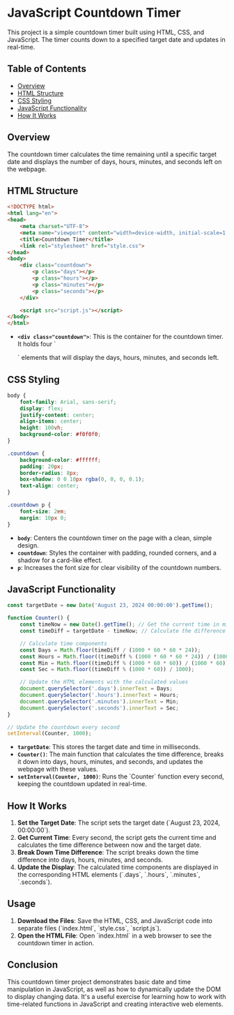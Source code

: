 
# JavaScript Countdown Timer

This project is a simple countdown timer built using HTML, CSS, and JavaScript. The timer counts down to a specified target date and updates in real-time.

## Table of Contents
- [Overview](#overview)
- [HTML Structure](#html-structure)
- [CSS Styling](#css-styling)
- [JavaScript Functionality](#javascript-functionality)
- [How It Works](#how-it-works)

## Overview
The countdown timer calculates the time remaining until a specific target date and displays the number of days, hours, minutes, and seconds left on the webpage.

## HTML Structure
```html
<!DOCTYPE html>
<html lang="en">
<head>
    <meta charset="UTF-8">
    <meta name="viewport" content="width=device-width, initial-scale=1.0">
    <title>Countdown Timer</title>
    <link rel="stylesheet" href="style.css">
</head>
<body>
    <div class="countdown">
        <p class="days"></p>
        <p class="hours"></p>
        <p class="minutes"></p>
        <p class="seconds"></p>
    </div>

    <script src="script.js"></script>
</body>
</html>
```
- **`<div class="countdown">`**: This is the container for the countdown timer. It holds four \`<p>\` elements that will display the days, hours, minutes, and seconds left.

## CSS Styling
```css
body {
    font-family: Arial, sans-serif;
    display: flex;
    justify-content: center;
    align-items: center;
    height: 100vh;
    background-color: #f0f0f0;
}

.countdown {
    background-color: #ffffff;
    padding: 20px;
    border-radius: 8px;
    box-shadow: 0 0 10px rgba(0, 0, 0, 0.1);
    text-align: center;
}

.countdown p {
    font-size: 2em;
    margin: 10px 0;
}
```
- **`body`**: Centers the countdown timer on the page with a clean, simple design.
- **`countdown`**: Styles the container with padding, rounded corners, and a shadow for a card-like effect.
- **`p`**: Increases the font size for clear visibility of the countdown numbers.

## JavaScript Functionality
```javascript
const targetDate = new Date('August 23, 2024 00:00:00').getTime();

function Counter() {
    const timeNow = new Date().getTime(); // Get the current time in milliseconds
    const timeDiff = targetDate - timeNow; // Calculate the difference between now and the target date

    // Calculate time components
    const Days = Math.floor(timeDiff / (1000 * 60 * 60 * 24));
    const Hours = Math.floor((timeDiff % (1000 * 60 * 60 * 24)) / (1000 * 60 * 60));
    const Min = Math.floor((timeDiff % (1000 * 60 * 60)) / (1000 * 60));
    const Sec = Math.floor((timeDiff % (1000 * 60)) / 1000);

    // Update the HTML elements with the calculated values
    document.querySelector('.days').innerText = Days;
    document.querySelector('.hours').innerText = Hours;
    document.querySelector('.minutes').innerText = Min;
    document.querySelector('.seconds').innerText = Sec;
}

// Update the countdown every second
setInterval(Counter, 1000);
```
- **`targetDate`**: This stores the target date and time in milliseconds.
- **`Counter()`**: The main function that calculates the time difference, breaks it down into days, hours, minutes, and seconds, and updates the webpage with these values.
- **`setInterval(Counter, 1000)`**: Runs the \`Counter\` function every second, keeping the countdown updated in real-time.

## How It Works
1. **Set the Target Date**: The script sets the target date (\`August 23, 2024, 00:00:00\`).
2. **Get Current Time**: Every second, the script gets the current time and calculates the time difference between now and the target date.
3. **Break Down Time Difference**: The script breaks down the time difference into days, hours, minutes, and seconds.
4. **Update the Display**: The calculated time components are displayed in the corresponding HTML elements (\`.days\`, \`.hours\`, \`.minutes\`, \`.seconds\`).

## Usage
1. **Download the Files**: Save the HTML, CSS, and JavaScript code into separate files (\`index.html\`, \`style.css\`, \`script.js\`).
2. **Open the HTML File**: Open \`index.html\` in a web browser to see the countdown timer in action.

## Conclusion
This countdown timer project demonstrates basic date and time manipulation in JavaScript, as well as how to dynamically update the DOM to display changing data. It's a useful exercise for learning how to work with time-related functions in JavaScript and creating interactive web elements.

